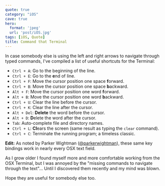 ```yaml
---
quote: true
category: "iOS"
cave: true
hero:
  format: 'jpeg'
  url: 'post/iOS.jpg'
tags: [iOS, Quote]
title: Command that Terminal
---
```


In case somebody else is using the left and right arrows to navigate through typed commands, I've compiled a list of useful shortcuts for the Terminal:

* ```Ctrl + A```: Go to the beginning of the line.
* ```Ctrl + E```: Go to the **e**nd of line.
* ```Ctrl + F```: Move the cursor position one space **f**orward.
* ```Ctrl + B```: Move the cursor position one space **b**ackward.
* ```Alt + F```: Move the cursor position one word **f**orward.
* ```Alt + B```: Move the cursor position one word **b**ackward.
* ```Ctrl + U```: Clear the line before the cursor.
* ```Ctrl + K```: Clear the line after the cursor.
* ```Alt + Del```: **Delete** the word before the cursor.
* ```Alt + D```: **D**elete the word after the cursor.
* ```Tab```: Auto-complete file and directory names.
* ```Ctrl + L```: **Cl**ears the screen (same result as typing the ```clear``` command).
* ```Ctrl + C```: Terminate the running program; a timeless classic.

**Edit:** As noted by Parker Wightman ([@parkerwightman](https://twitter.com/parkerwightman)), these same key bindings work in nearly every OSX text field.

As I grow older I found myself more and more comfortable working from the OSX Terminal, but I was annoyed by the "missing commands to navigate through the text"...
Until I discovered them recently and my mind was blown.

Hope they are useful for somebody else too.
